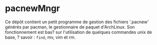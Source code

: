 # pacnewMngr
Ce dépôt contient un petit programme de gestion des fichiers '.pacnew' générés par pacman, le gestionnaire de paquet d'ArchLinux.
Son fonctionnement est bas? sur l'utilisation de quelques commandes unix de base, ? savoir : <code>find</code>, mv, vim et rm.
